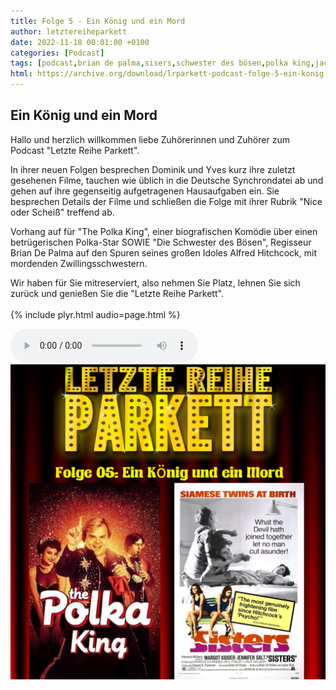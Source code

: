 ```yaml
---
title: Folge 5 - Ein König und ein Mord
author: letztereiheparkett
date: 2022-11-18 00:01:00 +0100
categories: [Podcast]
tags: [podcast,brian de palma,sisers,schwester des bösen,polka king,jack black,tobias meister,synchronsprecher]
html: https://archive.org/download/lrparkett-podcast-folge-5-ein-konig-und-ein-mord/LRParkett%20Podcast%20Folge%205%20-%20Ein%20K%C3%B6nig%20und%20ein%20Mord.mp3
---
```


## Ein König und ein Mord
Hallo und herzlich willkommen liebe Zuhörerinnen und Zuhörer zum Podcast "Letzte Reihe Parkett".

In ihrer neuen Folgen besprechen Dominik und Yves kurz ihre zuletzt gesehenen Filme, tauchen wie üblich in die Deutsche Synchrondatei ab und gehen auf ihre gegenseitig aufgetragenen Hausaufgaben ein.
Sie besprechen Details der Filme und schließen die Folge mit ihrer Rubrik "Nice oder Scheiß" treffend ab.

Vorhang auf für "The Polka King", einer biografischen Komödie über einen betrügerischen Polka-Star
SOWIE
"Die Schwester des Bösen", Regisseur Brian De Palma auf den Spuren seines großen Idoles Alfred Hitchcock, mit mordenden Zwillingsschwestern.

Wir haben für Sie mitreserviert, also nehmen Sie Platz, lehnen Sie sich zurück und genießen Sie die "Letzte Reihe Parkett".
<br>
<br>
{% include plyr.html audio=page.html %}

 <audio controls>
  <source src="https://archive.org/download/lrparkett-podcast-folge-5-ein-konig-und-ein-mord/LRParkett%20Podcast%20Folge%205%20-%20Ein%20K%C3%B6nig%20und%20ein%20Mord.mp3" type="audio/mpeg">
</audio> 

<img src="/assets/img/postings/posting005.png" alt="Podcast Cover">